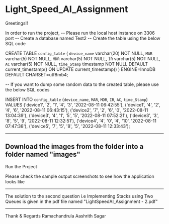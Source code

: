 # Light_Speed_AI_Assignment

Greetings!!

In order to run the project,
-- Please run the local host instance on 3306 port
-- Create a database named Test2 
-- Create the table using the below SQL code

CREATE TABLE `config_table` (
  `device_name` varchar(20) NOT NULL,
  `MAR` varchar(5) NOT NULL,
  `MDR` varchar(5) NOT NULL,
  `IR` varchar(5) NOT NULL,
  `AC` varchar(5) NOT NULL,
  `time_Stamp` timestamp NOT NULL DEFAULT current_timestamp() ON UPDATE current_timestamp()
) ENGINE=InnoDB DEFAULT CHARSET=utf8mb4;



-- If you want to dump some random data to the created table, please use the below SQL codes

INSERT INTO `config_table` (`device_name`, `MAR`, `MDR`, `IR`, `AC`, `time_Stamp`) VALUES
('device1', '2', '1', '4', '3', '2022-08-11 06:42:55'),
('device1', '4', '2', '4', '6', '2022-08-11 06:43:15'),
('device2', '7', '2', '6', '0', '2022-08-11 13:04:39'),
('device3', '4', '1', '5', '5', '2022-08-11 07:52:21'),
('device3', '3', '8', '5', '9', '2022-08-11 12:32:51'),
('device4', '4', '0', '4', '10', '2022-08-11 07:47:38'),
('device5', '7', '5', '8', '5', '2022-08-11 12:33:43');


----------------------

Download the images from the folder into a folder named "images"
----------------------

Run the Project

Please check the sample output screenshots to see how the application looks like

-------------------------

The solution to the second question i.e Implementing Stacks using Two Queues is given in the pdf file named "LightSpeedAI_Assignment - 2.pdf"

---------------------------


Thank & Regards
Ramachandrula Aashrith Sagar




